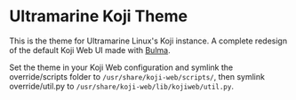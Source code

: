 # Ultramarine Koji Theme

This is the theme for Ultramarine Linux's Koji instance. A complete redesign of the default Koji Web UI made with [Bulma](https://bulma.io/).

Set the theme in your Koji Web configuration and symlink the override/scripts folder to `/usr/share/koji-web/scripts/`, then symlink override/util.py to `/usr/share/koji-web/lib/kojiweb/util.py`.